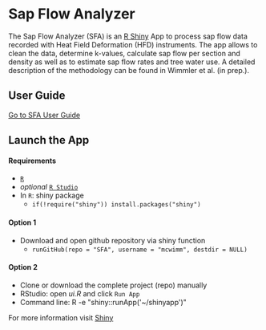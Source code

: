 # Sap Flow Analyzer

The Sap Flow Analyzer (SFA) is an [R Shiny](https://shiny.rstudio.com/) App to process sap flow data recorded with Heat Field Deformation (HFD) instruments. The app allows to clean the data, determine k-values, calculate sap flow per section and density as well as to estimate sap flow rates and tree water use. A detailed description of the methodology can be found in Wimmler et al. (in prep.).

## User Guide

[Go to SFA User Guide](https://hackmd.io/@-Zyj5KK8QtCu0gqPrdZVGA/rkNXyruZs)

## Launch the App

#### Requirements

- [`R`](https://cran.r-project.org/)
- *optional* [`R Studio`](https://www.rstudio.com/)
- In `R`: shiny package
  + `if(!require("shiny")) install.packages("shiny")`
  
#### Option 1


- Download and open github repository via shiny function
  + ``runGitHub(repo = "SFA", username = "mcwimm", destdir = NULL)``

#### Option 2

- Clone or download the complete project (repo) manually
- RStudio: open _ui.R_ and click `Run App`
- Command line: R -e "shiny::runApp('~/shinyapp')"

For more information visit [Shiny](https://shiny.rstudio.com/articles/basics.html)
